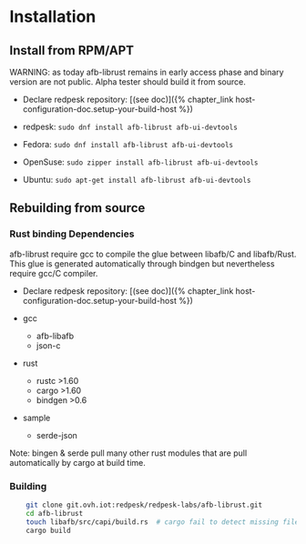 # Installation

## Install from RPM/APT

WARNING: as today afb-librust remains in early access phase and binary version are not public. Alpha tester should build it from source.

* Declare redpesk repository: [(see doc)]({% chapter_link host-configuration-doc.setup-your-build-host %})

* redpesk: `sudo dnf install afb-librust afb-ui-devtools`
* Fedora: `sudo dnf install afb-librust afb-ui-devtools`
* OpenSuse: `sudo zipper install afb-librust afb-ui-devtools`
* Ubuntu: `sudo apt-get install afb-librust afb-ui-devtools`

## Rebuilding from source

### Rust binding Dependencies

afb-librust require gcc to compile the glue between libafb/C and libafb/Rust. This glue is generated automatically through bindgen
but nevertheless require gcc/C compiler.

* Declare redpesk repository: [(see doc)]({% chapter_link host-configuration-doc.setup-your-build-host %})

* gcc
  * afb-libafb
  * json-c

* rust
  * rustc >1.60
  * cargo >1.60
  * bindgen >0.6

* sample
  * serde-json

Note: bingen & serde pull many other rust modules that are pull automatically by cargo at build time.

### Building

```bash
    git clone git.ovh.iot:redpesk/redpesk-labs/afb-librust.git
    cd afb-librust
    touch libafb/src/capi/build.rs  # cargo fail to detect missing file that should be generated
    cargo build
```
